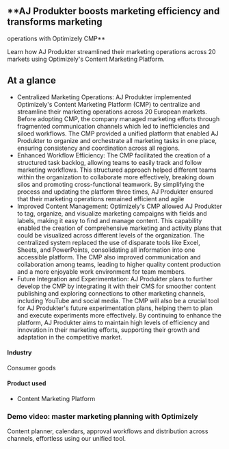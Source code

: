 ## \*\*AJ Produkter boosts marketing efficiency and transforms marketing

operations with Optimizely CMP\*\*

Learn how AJ Produkter streamlined their marketing operations across 20 markets
using Optimizely's Content Marketing Platform.

## At a glance

- Centralized Marketing Operations: AJ Produkter implemented Optimizely's Content Marketing Platform (CMP) to centralize and streamline their marketing operations across 20 European markets. Before adopting CMP, the company managed marketing efforts through fragmented communication channels which led to inefficiencies and siloed workflows. The CMP provided a unified platform that enabled AJ Produkter to organize and orchestrate all marketing tasks in one place, ensuring consistency and coordination across all regions.
- Enhanced Workflow Efficiency: The CMP facilitated the creation of a structured task backlog, allowing teams to easily track and follow marketing workflows. This structured approach helped different teams within the organization to collaborate more effectively, breaking down silos and promoting cross-functional teamwork. By simplifying the process and updating the platform three times, AJ Produkter ensured that their marketing operations remained efficient and agile
- Improved Content Management: Optimizely's CMP allowed AJ Produkter to tag, organize, and visualize marketing campaigns with fields and labels, making it easy to find and manage content. This capability enabled the creation of comprehensive marketing and activity plans that could be visualized across different levels of the organization. The centralized system replaced the use of disparate tools like Excel, Sheets, and PowerPoints, consolidating all information into one accessible platform. The CMP also improved communication and collaboration among teams, leading to higher quality content production and a more enjoyable work environment for team members.
- Future Integration and Experimentation: AJ Produkter plans to further develop the CMP by integrating it with their CMS for smoother content publishing and exploring connections to other marketing channels, including YouTube and social media. The CMP will also be a crucial tool for AJ Produkter's future experimentation plans, helping them to plan and execute experiments more effectively. By continuing to enhance the platform, AJ Produkter aims to maintain high levels of efficiency and innovation in their marketing efforts, supporting their growth and adaptation in the competitive market.

#### Industry

Consumer goods

#### Product used

- Content Marketing Platform

### Demo video: master marketing planning with Optimizely

Content planner, calendars, approval workflows and distribution across channels,
effortless using our unified tool.
